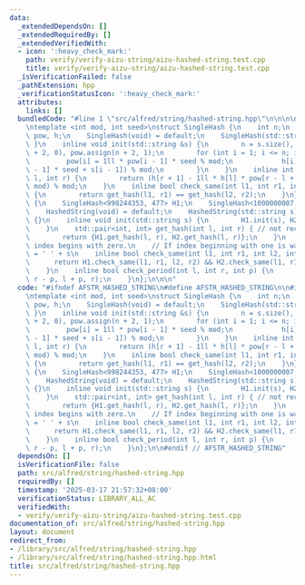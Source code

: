 ```yaml
---
data:
  _extendedDependsOn: []
  _extendedRequiredBy: []
  _extendedVerifiedWith:
  - icon: ':heavy_check_mark:'
    path: verify/verify-aizu-string/aizu-hashed-string.test.cpp
    title: verify/verify-aizu-string/aizu-hashed-string.test.cpp
  _isVerificationFailed: false
  _pathExtension: hpp
  _verificationStatusIcon: ':heavy_check_mark:'
  attributes:
    links: []
  bundledCode: "#line 1 \"src/alfred/string/hashed-string.hpp\"\n\n\n\n#include <vector>\n\
    \ntemplate <int mod, int seed>\nstruct SingleHash {\n    int n;\n    std::vector<int>\
    \ pow, h;\n    SingleHash(void) = default;\n    SingleHash(std::string &s) { init(s);\
    \ }\n    inline void init(std::string &s) {\n        n = s.size(), h.assign(n\
    \ + 2, 0), pow.assign(n + 2, 1);\n        for (int i = 1; i <= n; i++) {\n   \
    \         pow[i] = 1ll * pow[i - 1] * seed % mod;\n            h[i] = (1ll * h[i\
    \ - 1] * seed + s[i - 1]) % mod;\n        }\n    }\n    inline int get_hash(int\
    \ l, int r) {\n        return (h[r + 1] - 1ll * h[l] * pow[r - l + 1] % mod +\
    \ mod) % mod;\n    }\n    inline bool check_same(int l1, int r1, int l2, int r2)\
    \ {\n        return get_hash(l1, r1) == get_hash(l2, r2);\n    }\n};\nstruct HashedString\
    \ {\n    SingleHash<998244353, 477> H1;\n    SingleHash<1000000007, 233> H2;\n\
    \    HashedString(void) = default;\n    HashedString(std::string s) : H1(s), H2(s)\
    \ {}\n    inline void init(std::string s) {\n        H1.init(s), H2.init(s);\n\
    \    }\n    std::pair<int, int> get_hash(int l, int r) { // not recommended.\n\
    \        return {H1.get_hash(l, r), H2.get_hash(l, r)};\n    }\n    // caution:\
    \ index begins with zero.\n    // If index beginning with one is wanted, use s\
    \ = ' ' + s\n    inline bool check_same(int l1, int r1, int l2, int r2) {\n  \
    \      return H1.check_same(l1, r1, l2, r2) && H2.check_same(l1, r1, l2, r2);\n\
    \    }\n    inline bool check_period(int l, int r, int p) {\n        return check_same(l,\
    \ r - p, l + p, r);\n    }\n};\n\n\n"
  code: "#ifndef AFSTR_HASHED_STRING\n#define AFSTR_HASHED_STRING\n\n#include <vector>\n\
    \ntemplate <int mod, int seed>\nstruct SingleHash {\n    int n;\n    std::vector<int>\
    \ pow, h;\n    SingleHash(void) = default;\n    SingleHash(std::string &s) { init(s);\
    \ }\n    inline void init(std::string &s) {\n        n = s.size(), h.assign(n\
    \ + 2, 0), pow.assign(n + 2, 1);\n        for (int i = 1; i <= n; i++) {\n   \
    \         pow[i] = 1ll * pow[i - 1] * seed % mod;\n            h[i] = (1ll * h[i\
    \ - 1] * seed + s[i - 1]) % mod;\n        }\n    }\n    inline int get_hash(int\
    \ l, int r) {\n        return (h[r + 1] - 1ll * h[l] * pow[r - l + 1] % mod +\
    \ mod) % mod;\n    }\n    inline bool check_same(int l1, int r1, int l2, int r2)\
    \ {\n        return get_hash(l1, r1) == get_hash(l2, r2);\n    }\n};\nstruct HashedString\
    \ {\n    SingleHash<998244353, 477> H1;\n    SingleHash<1000000007, 233> H2;\n\
    \    HashedString(void) = default;\n    HashedString(std::string s) : H1(s), H2(s)\
    \ {}\n    inline void init(std::string s) {\n        H1.init(s), H2.init(s);\n\
    \    }\n    std::pair<int, int> get_hash(int l, int r) { // not recommended.\n\
    \        return {H1.get_hash(l, r), H2.get_hash(l, r)};\n    }\n    // caution:\
    \ index begins with zero.\n    // If index beginning with one is wanted, use s\
    \ = ' ' + s\n    inline bool check_same(int l1, int r1, int l2, int r2) {\n  \
    \      return H1.check_same(l1, r1, l2, r2) && H2.check_same(l1, r1, l2, r2);\n\
    \    }\n    inline bool check_period(int l, int r, int p) {\n        return check_same(l,\
    \ r - p, l + p, r);\n    }\n};\n\n#endif // AFSTR_HASHED_STRING"
  dependsOn: []
  isVerificationFile: false
  path: src/alfred/string/hashed-string.hpp
  requiredBy: []
  timestamp: '2025-03-17 21:57:32+08:00'
  verificationStatus: LIBRARY_ALL_AC
  verifiedWith:
  - verify/verify-aizu-string/aizu-hashed-string.test.cpp
documentation_of: src/alfred/string/hashed-string.hpp
layout: document
redirect_from:
- /library/src/alfred/string/hashed-string.hpp
- /library/src/alfred/string/hashed-string.hpp.html
title: src/alfred/string/hashed-string.hpp
---
```

